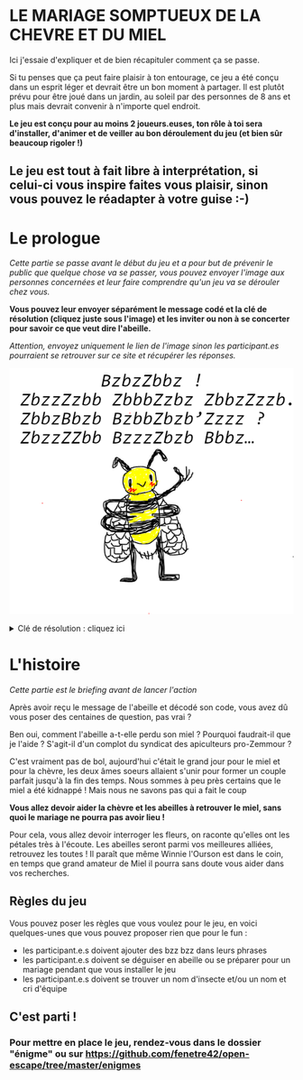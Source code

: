 # LE MARIAGE SOMPTUEUX DE LA CHEVRE ET DU MIEL

Ici j'essaie d'expliquer et de bien récapituler comment ça se passe.

Si tu penses que ça peut faire plaisir à ton entourage, ce jeu a été conçu dans un esprit léger et devrait être un bon moment à partager. Il est plutôt prévu pour être joué dans un jardin, au soleil par des personnes de 8 ans et plus mais devrait convenir à n'importe quel endroit. 

**Le jeu est conçu pour au moins 2 joueurs.euses, ton rôle à toi sera d'installer, d'animer et de veiller au bon déroulement du jeu (et bien sûr beaucoup rigoler !)**

## Le jeu est tout à fait libre à interprétation, si celui-ci vous inspire faites vous plaisir, sinon vous pouvez le réadapter à votre guise :-)

# Le prologue

*Cette partie se passe avant le début du jeu et a pour but de prévenir le public que quelque chose va se passer, vous pouvez envoyer l'image aux personnes concernées et leur faire comprendre qu'un jeu va se dérouler chez vous.*

**Vous pouvez leur envoyer séparément le message codé et la clé de résolution (cliquez juste sous l'image) et les inviter ou non à se concerter pour savoir ce que veut dire l'abeille.**

*Attention, envoyez uniquement le lien de l'image sinon les participant.es pourraient se retrouver sur ce site et récupérer les réponses.*

![](./img/img02.png)

<details>
  <summary>Clé de résolution : cliquez ici</summary>
  
  ![](./img/clé_résolution1.png)
  
</details>


# L'histoire

*Cette partie est le briefing avant de lancer l'action*

Après avoir reçu le message de l'abeille et décodé son code, vous avez dû vous poser des centaines de question, pas vrai ?

Ben oui, comment l'abeille a-t-elle perdu son miel ? Pourquoi faudrait-il que je l'aide ? S'agit-il d'un complot du syndicat des apiculteurs pro-Zemmour ? 

C'est vraiment pas de bol, aujourd'hui c'était le grand jour pour le miel et pour la chèvre, les deux âmes soeurs allaient s'unir pour former un couple parfait jusqu'à la fin des temps. Nous sommes à peu près certains que le miel a été kidnappé ! Mais nous ne savons pas qui a fait le coup

**Vous allez devoir aider la chèvre et les abeilles à retrouver le miel, sans quoi le mariage ne pourra pas avoir lieu !**

Pour cela, vous allez devoir interroger les fleurs, on raconte qu'elles ont les pétales très à l'écoute. 
Les abeilles seront parmi vos meilleures alliées, retrouvez les toutes ! 
Il paraît que même Winnie l'Ourson est dans le coin, en temps que grand amateur de Miel il pourra sans doute vous aider dans vos recherches.

## Règles du jeu

Vous pouvez poser les règles que vous voulez pour le jeu, en voici quelques-unes que vous pouvez proposer rien que pour le fun :
- les participant.e.s doivent ajouter des bzz bzz dans leurs phrases
- les participant.e.s doivent se déguiser en abeille ou se préparer pour un mariage pendant que vous installer le jeu
- les participant.e.s doivent se trouver un nom d'insecte et/ou un nom et cri d'équipe

## C'est parti !

### Pour mettre en place le jeu, rendez-vous dans le dossier "énigme" ou sur https://github.com/fenetre42/open-escape/tree/master/enigmes
